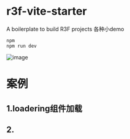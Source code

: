 # r3f-vite-starter
A boilerplate to build R3F projects
各种小demo
```
npm
npm run dev
```


![image](https://user-images.githubusercontent.com/6551176/221732091-23ee52cb-4150-42fa-b998-43628d7a6b0d.png)


# 案例
## 1.loadering组件加载
## 2.